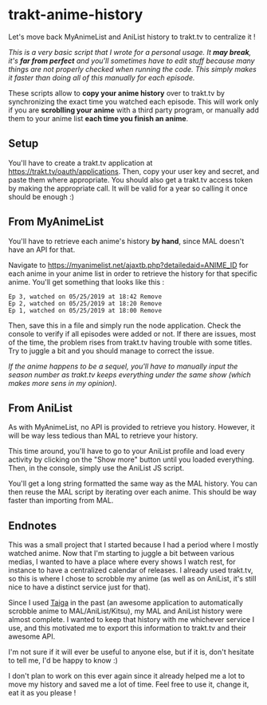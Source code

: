 # trakt-anime-history

Let's move back MyAnimeList and AniList history to trakt.tv to centralize it !

*This is a very basic script that I wrote for a personal usage. It **may break**, it's **far from perfect** and you'll sometimes have to edit stuff because many things are not properly checked when running the code. This simply makes it faster than doing all of this manually for each episode.*

These scripts allow to **copy your anime history** over to trakt.tv by synchronizing the exact time you watched each episode. This will work only if you are **scroblling your anime** with a third party program, or manually add them to your anime list **each time you finish an anime**.

## Setup

You'll have to create a trakt.tv application at https://trakt.tv/oauth/applications. Then, copy your user key and secret, and paste them where appropriate. You should also get a trakt.tv access token by making the appropriate call. It will be valid for a year so calling it once should be enough :)

## From MyAnimeList

You'll have to retrieve each anime's history **by hand**, since MAL doesn't have an API for that.

Navigate to https://myanimelist.net/ajaxtb.php?detailedaid=ANIME_ID for each anime in your anime list in order to retrieve the history for that specific anime. You'll get something that looks like this :

```Amanchu! Episode Details
Ep 3, watched on 05/25/2019 at 18:42 Remove
Ep 2, watched on 05/25/2019 at 18:20 Remove
Ep 1, watched on 05/25/2019 at 18:00 Remove
```

Then, save this in a file and simply run the node application. Check the console to verify if all episodes were added or not. If there are issues, most of the time, the problem rises from trakt.tv having trouble with some titles. Try to juggle a bit and you should manage to correct the issue.

*If the anime happens to be a sequel, you'll have to manually input the season number as trakt.tv keeps everything under the same show (which makes more sens in my opinion).*

## From AniList

As with MyAnimeList, no API is provided to retrieve you history. However, it will be way less tedious than MAL to retrieve your history.

This time around, you'll have to go to your AniList profile and load every activity by clicking on the "Show more" button until you loaded everything. Then, in the console, simply use the AniList JS script.

You'll get a long string formatted the same way as the MAL history. You can then reuse the MAL script by iterating over each anime. This should be way faster than importing from MAL.

## Endnotes

This was a small project that I started because I had a period where I mostly watched anime. Now that I'm starting to juggle a bit between various medias, I wanted to have a place where every shows I watch rest, for instance to have a centralized calendar of releases. I already used trakt.tv, so this is where I chose to scrobble my anime (as well as on AniList, it's still nice to have a distinct service just for that).

Since I used [Taiga](https://taiga.moe/) in the past (an awesome application to automatically scrobble anime to MAL/AniList/Kitsu), my MAL and AniList history were almost complete. I wanted to keep that history with me whichever service I use, and this motivated me to export this information to trakt.tv and their awesome API.

I'm not sure if it will ever be useful to anyone else, but if it is, don't hesitate to tell me, I'd be happy to know :)

I don't plan to work on this ever again since it already helped me a lot to move my history and saved me a lot of time. Feel free to use it, change it, eat it as you please !
